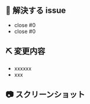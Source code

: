 ## :clap: 解決する issue
- close #0
- close #0
## ⛏ 変更内容
<!-- 変更を端的に箇条書きで -->
<!-- List down your changes concisely -->
- xxxxxx
- xxx
## :camera: スクリーンショット
<!-- スタイルなどの変更の場合はスクリーンショットがあるとレビューしやすいです -->
<!-- Changes in styles would be easier to review with screenshots! -->
